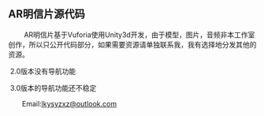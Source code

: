 ## AR明信片源代码

&emsp;&emsp; AR明信片基于Vuforia使用Unity3d开发，由于模型，图片，音频非本工作室创作，所以只公开代码部分，如果需要资源请单独联系我，我有选择地分发其他的资源。<br>

​	2.0版本没有导航功能

​	3.0版本的导航功能还不稳定

&emsp;&emsp;Email:lkysyzxz@outlook.com<br>